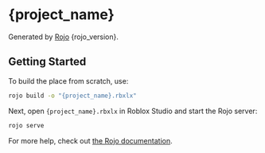 # {project_name}
Generated by [Rojo](https://github.com/rojo-rbx/rojo) {rojo_version}.

## Getting Started
To build the place from scratch, use:

```bash
rojo build -o "{project_name}.rbxlx"
```

Next, open `{project_name}.rbxlx` in Roblox Studio and start the Rojo server:

```bash
rojo serve
```

For more help, check out [the Rojo documentation](https://rojo.space/docs).